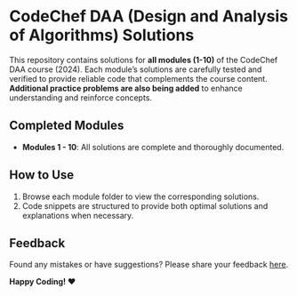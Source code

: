 
# CodeChef DAA (Design and Analysis of Algorithms) Solutions

This repository contains solutions for **all modules (1-10)** of the CodeChef DAA course (2024). Each module’s solutions are carefully tested and verified to provide reliable code that complements the course content. **Additional practice problems are also being added** to enhance understanding and reinforce concepts.

## Completed Modules

- **Modules 1 - 10**: All solutions are complete and thoroughly documented.

## How to Use

1. Browse each module folder to view the corresponding solutions.
2. Code snippets are structured to provide both optimal solutions and explanations when necessary.

## Feedback

Found any mistakes or have suggestions? Please share your feedback [here](https://forms.gle/jBJPyJsSU1tDLK8G6).

**Happy Coding! ❤️**
